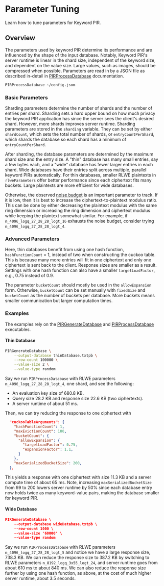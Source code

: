 # Parameter Tuning

Learn how to tune parameters for Keyword PIR.

## Overview

The parameters used by keyword PIR determine its performance
and are influenced by the shape of the input database.
Notably, Keyword PIR's server runtime is linear in the shard size,
independent of the keyword size, and dependent on the value size.
Large values, such as images, should be compressed when possible.
Parameters are read in by a JSON file as described in-detail in
[PIRProcessDatabase](https://swiftpackageindex.com/apple/swift-homomorphic-encryption/1.0.4/documentation/pirprocessdatabase) documentation.

```sh
PIRProcessDatabase ~/config.json
```

### Basic Parameters

Sharding parameters determine the number of shards and the number of entries
per shard. Sharding sets a hard upper bound on how much privacy the keyword PIR application
has since the server sees the client's desired shard. However, more shards
improves server runtime. Sharding parameters are stored in the `sharding` variable.
They can be set by either `shardCount`, which sets the total
number of shards, or `entryCountPerShard`, which shards the database so each
shard has a minimum of `entryCountPerShard`.

After sharding, the database parameters are determined by the maximum shard
size and the entry size. A "thin" database has many small entries, say a few bytes each,
and a "wide" database has fewer larger entries in each shard.
Wide databases have their entries split across multiple, parallel keyword
PIRs automatically. For thin databases, smaller RLWE plaintexts in
`rlweParameters` offer better performance since each ciphertext
fits many buckets. Large plaintexts are more efficient for
wide databases.

Otherwise, the observed [noise budget](https://swiftpackageindex.com/apple/swift-homomorphic-encryption/1.0.4/documentation/homomorphicencryption/ciphertext/noisebudget(using:variabletime:)) is an important parameter to track. If it is low,
then it is best to increase the ciphertext-to-plaintext modulus ratio.
This can be done by either decreasing the plaintext modulus with the same ring dimension
or increasing the ring dimension and ciphertext modulus while keeping the
plaintext somewhat similar. For example, if `n_4096_logq_27_28_28_logt_16`
exhausts the noise budget, consider trying `n_4096_logq_27_28_28_logt_4`.

### Advanced Parameters

Here, thin databases benefit from using one hash function, `hashFunctionCount` = 1,
instead of two when constructing the cuckoo table. This is because many more entries
will fit in one ciphertext and only one ciphertext is sent back to the client.
Response sizes are smaller as a result. Settings with
one hash function can also have a smaller `targetLoadFactor`, e.g., 0.75 instead of 0.9.

The parameter `bucketCount` should mostly be used in the `allowExpansion` form.
Otherwise, `bucketCount` can be set manually with `fixedSize` and `bucketCount`
as the number of buckets per database. More buckets means smaller communication but
larger computation times.

### Examples

The examples rely on the
[PIRGenerateDatabase](https://swiftpackageindex.com/apple/swift-homomorphic-encryption/1.0.4/documentation/pirgeneratedatabase)
and
[PIRProcessDatabase](https://swiftpackageindex.com/apple/swift-homomorphic-encryption/1.0.4/documentation/pirprocessdatabase)
executables.

#### Thin Database
```sh
PIRGenerateDatabase \
    --output-database thinDatabase.txtpb \
    --row-count 100000 \
    --value-size 2 \
    --value-type random
```

Say we run `PIRProcessDatabase` with RLWE
parameters `n_4096_logq_27_28_28_logt_4`, one shard, and see the
following:
* An evaluation key size of 680.8 KB.
* Query size 28.2 KB and response size 22.6 KB (two ciphertexts).
* A server runtime of about 51 ms.

Then, we can try reducing the response to one ciphertext with
```json
  "cuckooTableArguments": {
    "hashFunctionCount": 1,
    "maxEvictionCount": 100,
    "bucketCount": {
      "allowExpansion": {
        "targetLoadFactor": 0.75,
        "expansionFactor": 1.1,
      }
    },
    "maxSerializedBucketSize": 200,
  },
  ```
This yields a response with one ciphertext with size 11.3 KB
and a server compute time of about 65 ms.
Note, increasing `maxSerializedBucketSize` from 99 to 200 lowers server
runtime by 50% since each database entry now holds twice as many
keyword-value pairs, making the database smaller for keyword PIR.

#### Wide Database

```json
PIRGenerateDatabase \
    --output-database wideDatabase.txtpb \
    --row-count 1000 \
    --value-size '60000' \
    --value-type random
```

Say we run `PIRProcessDatabase` with RLWE parameters
`n_4096_logq_27_28_28_logt_5` and notice we have a large
response size, 738.3 KB. We can reduce the response
size to 387.2 KB by switching to RLWE parameters `n_8192_logq_3x55_logt_24`,
and server runtime goes from about 610 ms to about 840 ms.
We can also reduce the response size further
by using one hash function, as above, at the cost of
much higher server runtime, about 3.5 seconds.
